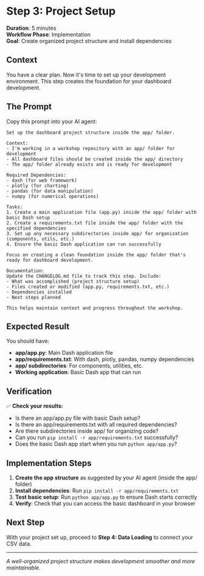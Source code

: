 # Step 3: Project Setup

**Duration**: 5 minutes  
**Workflow Phase**: Implementation  
**Goal**: Create organized project structure and install dependencies

## Context

You have a clear plan. Now it's time to set up your development environment. This step creates the foundation for your dashboard development.

## The Prompt

Copy this prompt into your AI agent:

```
Set up the dashboard project structure inside the app/ folder.

Context:
- I'm working in a workshop repository with an app/ folder for development
- All dashboard files should be created inside the app/ directory
- The app/ folder already exists and is ready for development

Required Dependencies:
- dash (for web framework)
- plotly (for charting)
- pandas (for data manipulation)
- numpy (for numerical operations)

Tasks:
1. Create a main application file (app.py) inside the app/ folder with basic Dash setup
2. Create a requirements.txt file inside the app/ folder with the specified dependencies
3. Set up any necessary subdirectories inside app/ for organization (components, utils, etc.)
4. Ensure the basic Dash application can run successfully

Focus on creating a clean foundation inside the app/ folder that's ready for dashboard development.

Documentation:
Update the CHANGELOG.md file to track this step. Include:
- What was accomplished (project structure setup)
- Files created or modified (app.py, requirements.txt, etc.)
- Dependencies installed
- Next steps planned

This helps maintain context and progress throughout the workshop.
```

## Expected Result

You should have:
- **app/app.py**: Main Dash application file
- **app/requirements.txt**: With dash, plotly, pandas, numpy dependencies  
- **app/ subdirectories**: For components, utilities, etc.
- **Working application**: Basic Dash app that can run

## Verification

✅ **Check your results:**
- Is there an app/app.py file with basic Dash setup?
- Is there an app/requirements.txt with all required dependencies?
- Are there subdirectories inside app/ for organizing code?
- Can you run `pip install -r app/requirements.txt` successfully?
- Does the basic Dash app start when you run `python app/app.py`?

## Implementation Steps

1. **Create the app structure** as suggested by your AI agent (inside the app/ folder)
2. **Install dependencies**: Run `pip install -r app/requirements.txt`
3. **Test basic setup**: Run `python app/app.py` to ensure Dash starts correctly
4. **Verify**: Check that you can access the basic dashboard in your browser

## Next Step

With your project set up, proceed to **Step 4: Data Loading** to connect your CSV data.

---
*A well-organized project structure makes development smoother and more maintainable.*